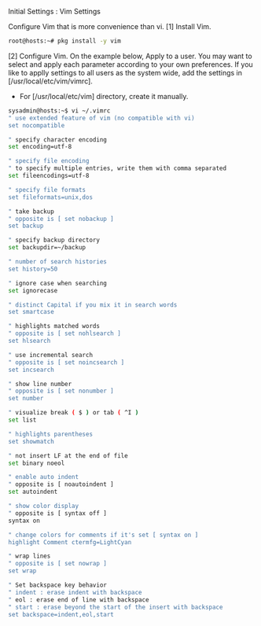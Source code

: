 Initial Settings : Vim Settings
 	
Configure Vim that is more convenience than vi.
[1]	Install Vim.
```sh
root@hosts:~# pkg install -y vim
```
[2]	Configure Vim.
On the example below, Apply to a user.
You may want to select and apply each parameter according to your own preferences.
If you like to applly settings to all users as the system wide, add the settings in [/usr/local/etc/vim/vimrc].
* For [/usr/local/etc/vim] directory, create it manually.
```sh
sysadmin@hosts:~$ vi ~/.vimrc
" use extended feature of vim (no compatible with vi)
set nocompatible

" specify character encoding
set encoding=utf-8

" specify file encoding
" to specify multiple entries, write them with comma separated
set fileencodings=utf-8

" specify file formats
set fileformats=unix,dos

" take backup
" opposite is [ set nobackup ]
set backup

" specify backup directory
set backupdir=~/backup

" number of search histories
set history=50

" ignore case when searching
set ignorecase

" distinct Capital if you mix it in search words
set smartcase

" highlights matched words
" opposite is [ set nohlsearch ]
set hlsearch

" use incremental search
" opposite is [ set noincsearch ]
set incsearch

" show line number
" opposite is [ set nonumber ]
set number

" visualize break ( $ ) or tab ( ^I )
set list

" highlights parentheses
set showmatch

" not insert LF at the end of file
set binary noeol

" enable auto indent
" opposite is [ noautoindent ]
set autoindent

" show color display
" opposite is [ syntax off ]
syntax on

" change colors for comments if it's set [ syntax on ]
highlight Comment ctermfg=LightCyan

" wrap lines
" opposite is [ set nowrap ]
set wrap

" Set backspace key behavior
" indent : erase indent with backspace
" eol : erase end of line with backspace
" start : erase beyond the start of the insert with backspace
set backspace=indent,eol,start
```